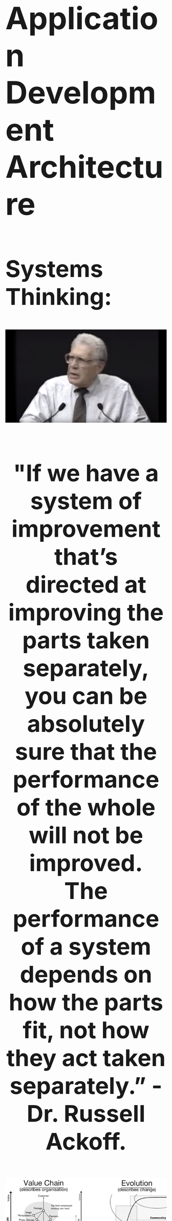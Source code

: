 <font size="16">
 
# Application Development Architecture

## Systems Thinking: 
[![Systems Thinking](https://github.com/ankumar/Architecture/blob/master/images/Russell%20Ackoff.png)](https://www.youtube.com/watch?v=OqEeIG8aPPk "Dr. Russell Ackoff")
## <p align="center"><b>"If we have a system of improvement that’s directed at improving the parts taken separately, you can be absolutely sure that the performance of the whole will not be improved. The performance of a system depends on how the parts fit, not how they act taken separately.” <b>- Dr. Russell Ackoff.</b></p>
  
![](https://github.com/ankumar/Architecture/blob/master/images/wardley.jpeg)

"Anything is possible for a company when its culture is about listening, learning, and harnessing individual passions and talents to the company’s mission." - Satya Nadella

"One of the biggest tragedies in modern organisation design is the separation of tech and business. A big part of the role of technical leader and architect is to break down these barriers" - Martin Fowler, O’Reilly Software Arhitecture Conference

"Changing technology is (comparatively) easy compared to changing culture" / "Culture needs to change as our tech approaches change, but we’ve got to be patient, empathetic and realistic "
## 1. **Legacy:** "it makes actual money", **Iterative Refactor**
## 2. **Architecture:** Greenfield & Brownfield, **Modular**
## 3. **Cloud:** **Containers & Cost Effective Scheduling, Data Gravity**

## Enterprise Architecture:
### Context Specific - Know Thy Complexities! Big-O, **Time & "Space"**
#### <p align="center"> <b> "enterprises buy everything. If you're big enough and you have a big enough IT budget, most enterprises have a POC of everything that's for sale, period. There's some team in some pocket, maybe they came through via acquisition. Maybe they live in a different state. Maybe it's just a new project that came out. And what you tend to see, at least from my experiences, if I walk into a typical enterprise, they may tell me something like, "Hey, we have a POC, a Pivotal Cloud Foundry, OpenShift, and we want some of that new thing that we just saw from you guys. How do we get a POC going?" </b> </p> [- Kelsey Hightower, principal developer advocate at Google](https://www.lastweekinaws.com/podcast/screaming-in-the-cloud/the-staying-power-of-kubernetes-with-kelsey-hightower/)
## **1. Technology needs to be embedded in the Business not external to it or merely aligned with it**
         - Work backwards from Customer/Business outcomes
         - Build closed loop systems to optimize for continual Improvements & Learning
         - Technology Commoditization
## **2. Focus on core value vs plumbing:**
         - Business mapped into technologies that underpin the delivery of that core value 
         - Seeing Custom & Commodity technologies in the value chain
         - Custom to Commodity & Viceversa to increase the value delivery for lower cost

## Software Architecture:
### > Delivery & Operations, Model "As a Service"
### > Hiding Distributed systems complexity, Devs to focus on Business logic
### > Value of Data & Quality, Business models around data
### > Open source best practices, Inner Sourcing

### 1. Apps 
 - Services, Stateless & Stateful
 - Purpose-built Databases
### 2. Data Catalog
 - Data Warehouse
 - Data Lake

![](https://github.com/ankumar/Architecture/blob/master/images/Kotter%208%20Steps.jpeg) ![](https://github.com/ankumar/Architecture/blob/master/images/Kotter%208%20Steps2.jpeg)

### > [>> Learning & Leading Change ...](https://github.com/ankumar/Architecture/blob/master/Patterns/Stuff.md)
---
---
## 1. Services 
* Designing Modularity & Interfaces
* Decomposing an Application into Services & APIs

![](https://github.com/ankumar/Architecture/blob/master/images/Microservices1.jpg)

[Microservices](https://www.youtube.com/watch?v=wgdBVIX9ifA) - also known as the [microservice architecture](https://microservices.io/index.html) is an architectural style that structures an application as a collection of services that are

**1. Highly maintainable & testable** <br>
**2. Loosely coupled** <br>
**3. Independently deployable** <br>
**4. Organized around business capabilities** <br>
**5. Owned by a small team**<br>
![](https://images.ctfassets.net/ro61k101ee59/2bmS9TVlJc5einK9YLBY3V/992367961e649dd0343a3486616601fd/Image-1.png?w=1348&q=90)
<p align="center"> <a href="https://monzo.com/blog/we-built-network-isolation-for-1-500-services">Modern Bank, Monzo: 1,500+ services</a> </p>

## <p align="center"> "APIs are forever, code is not..." - Mike Amundsen </p>
## **There isn't a concrete, well-defined algorithm for decomposing a system into services. As with much of software development, it's something of an art. If you decompose a system incorrectly, we have a distributed monolith, a system consisting of coupled services that must be deployed together. A distributed monolith has the drawbacks of both the monolithic and the Microservices architectures.**

## > Devs to focus on Business logic, Hiding Distributed systems complexity, Examples:
* [GCP Cloud Run- Run stateless containers on a fully managed environment](https://cloud.google.com/run/)
* [Distributed Application Runtime- An event-driven, portable runtime for building microservices on cloud and edge](https://dapr.io/)
* [Open Application Model- A team-centric *standard* for building cloud native apps](https://oam.dev/)

## 2. Data

### Data powers new innovations, improvements in customer experience, and efficiency. Small advantage in data and algorithms result in increased customers/business success which in turn results in more data. This virtuous cycle due to positive feedback loop amplifies a company's competitive advantage, making data one of the key ingredients in building companies that have Increasing Returns instead of commonly seen Decreasing Returns.

![](https://miro.medium.com/max/1372/1*zOp70MCQ-uhaS7lUVAhATA.png)

### Advances in machine learning (ML) over the last decade have opened up a radically new approach to building software systems. Dubbed [“Software 2.0”](https://medium.com/@karpathy/software-2-0-a64152b37c35), this approach focuses on training models to learn from data instead of explicitly writing code for the required behavior. 

## <p align="center"> <b> "In traditional software engineering, or Software 1.0, a program’s functionality is defined via code as dictated by a human. In the age of machine learning, we are increasingly observing Software 2.0 systems, where a program’s functionality is defined by the weights of neural networks as dictated by the data. You wouldn’t trust a piece of human-written code that hasn’t ever been debugged or tested, so why shouldn’t our data receive the same treatment now that it’s a first-class citizen in so many real-world systems?"
## [The High Interest Credit Card of Technical Debt](https://storage.googleapis.com/pub-tools-public-publication-data/pdf/43146.pdf), ML systems are particularly susceptible to new and interesting forms of tech debt.

## > 1. Data Validation 
Data quality problem categories:
- Data creation
- Data labelling
- Data manipulation
- Data quality evaluation
![https://www.datacouncil.ai/](https://github.com/ankumar/Architecture/blob/master/images/Data%20Council.png)
<p align="center"> <a href="https://www.datacouncil.ai/"> <b> Data Council </b> </p>
 
## > 2. Software Engineering Practices, Examples:
* [ML development is harder than traditional software development;Production ML is Even Harder](https://www.slideshare.net/matei/scaling-up-machine-learning-development)
* [Organize, Manage, and Deploy your company’s ML model portfolio](https://algorithmia.com/enterprise)
* [GitHub Source Code Management for Algorithms](https://algorithmia.com/blog/introducing-github-source-code-management-for-algorithmia)
</b> </p>

## 3. Open Source
### - “if you want to go fast go alone, but if you want to go far, go together”. "Feels like it's time to really focus on accelerating the abundance of open source, collaborating to make the pie bigger for all. Abundance, not scarcity. I'm so, so happy to see Elastic doing well, and love this community where we can build together, even when we compete"
### - " "new model" is a big increase in end user corporations contributing to and producing their own open source projects. That's where the resources are coming from, and it's part of the success of Netflix, Capital One, Lyft, Airbnb that is spreading. ” <p align="right"><b>- Adrian Cockcroft, VP Cloud architecture strategy at Amazon Web Services</b></p>
### <p> <b>- Cloud would not have been possible without open source</b> </p>
### - Developers - Over 1.3 million first time contributors joined the open source community
* [2019 Octoverse report](https://octoverse.github.com/)
-- After the United States, open source use picked up speed in China, India, and Germany this year. Developers in China forked and cloned 48% more projects than last year
* [2018 Octoverse report](https://octoverse.github.com/2018/)
-- collaborating more than ever before, with 1.1 billion contributions—and counting, transcending borders and barriers of all varieties to create something unquantifiable: a community of leaders, dreamers, dissenters, tinkerers, and doers building the way forward.
### - How much has cloud hurt Elastic? "We haven't seen Open Distro really make any change or difference for us". Lots of good, incl AWS/others contributing to Elasticsearch/Lucene & seemingly no bad. Turns out cloud/open source are force multipliers. -  Shay Banon (CEO)
### - Community & Company Driven [Projects](https://www.linuxfoundation.org/projects/)
### - Open [Governance](https://github.com/cncf/toc/), Stewardship & [Principles](https://github.com/cncf/toc/blob/master/PRINCIPLES.md#toc-operating-principles)
[![It's not a race if we're all on the same team](https://github.com/ankumar/Architecture/blob/master/images/Kelsey%20Hightower.png)](https://www.youtube.com/watch?v=jiaLsxjBeOQ "Kelsey Hightower, Staff Developer Advocate, Google")
### <p align="center"> "*Allergies* - This is one of the best keynotes I've ever seen. it's not a race it's a marathon   ........... it's not a race if we're all on the same team" </p>

## > Inner Sourcing
### >> [Open source best practices within organization](https://github.com/InnerSourceCommons/InnerSourcePatterns)
### >> [Spotify Guilds – Cultivating Knowledge Sharing in Large-scale Agile Organizations](https://cacm.acm.org/magazines/2020/3/243029-spotify-guilds/abstract)

 “Guilds or Communities of practice (CoPs) are not a new phenomenon. Communities existed in the cave times, when people gathered around a fire to discuss strategies for cornering prey. Communities are cultivated for their potential to influence the knowledge culture and bring value on the individual level (e.g. forum for expanding skills and expertise, strong sense of professional identity), team/project level (e.g. arena for problem solving, quick answers to questions) and company level (e.g. coordination and standardization across units, knowledge-based alliances, increased retention of talent). In large-scale agile organizations, CoPs are recognized for alleviating the inter-team coordination.”

## 4. Cloud Computing
### - On the future of @Kubernetesio “We'll enter another phase where you'll build a platform on top of Kubernetes, but it won't be worth mentioning that Kubernetes is underneath. People will be more interested in the thing above.”
|Characteristics|Developer Productivity|
|------------------------| ---------------------------------------------------------------------------------------------|
| **On-demand self-service** | A consumer can unilaterally provision computing capabilities, such as server time and network storage, as needed automatically without requiring human interaction |
|**Broad network access**|Capabilities are available over the network and accessed through standard mechanisms|
|**Resource pooling**|The provider’s computing resources are pooled to serve multiple consumers using a multi-tenant model, with different physical and virtual resources dynamically|
|**Rapid elasticity**|Capabilities can be elastically provisioned and released to scale rapidly outward and inward with demand|
|**Measured service**|Cloud systems automatically control and optimize resource use by leveraging a metering capability (typically per-per-use)|

![](https://github.com/ankumar/Architecture/blob/master/images/CNCF.png)<p align="center"> </p>
[![Opensource's value and collaborating with cloud vendors](https://github.com/ankumar/Architecture/blob/master/images/databricks-opensource.png)](https://dbricks.co/ex200221a, "")
### <p align="right"><b>- Ali Ghodsi, Co-founder & CEO at data science, big data processing and machine learning company Databricks.</b></p>

## > [Service Model - SaaS](https://nvlpubs.nist.gov/nistpubs/Legacy/SP/nistspecialpublication800-145.pdf)
</font>
